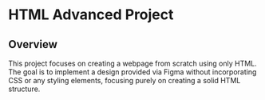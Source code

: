 # HTML Advanced Project

## Overview
This project focuses on creating a webpage from scratch using only HTML. The goal is to implement a design provided via Figma without incorporating CSS or any styling elements, focusing purely on creating a solid HTML structure.